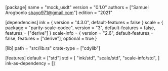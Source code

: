 [package]
name = "mock_usdt"
version = "0.1.0"
authors = ["Samuel Arogbonlo <sbayo971@gmail.com>"]
edition = "2021"

[dependencies]
ink = { version = "4.3.0", default-features = false }
scale = { package = "parity-scale-codec", version = "3", default-features = false, features = ["derive"] }
scale-info = { version = "2.6", default-features = false, features = ["derive"], optional = true }

[lib]
path = "src/lib.rs"
crate-type = ["cdylib"]

[features]
default = ["std"]
std = [
    "ink/std",
    "scale/std",
    "scale-info/std",
]
ink-as-dependency = [] 